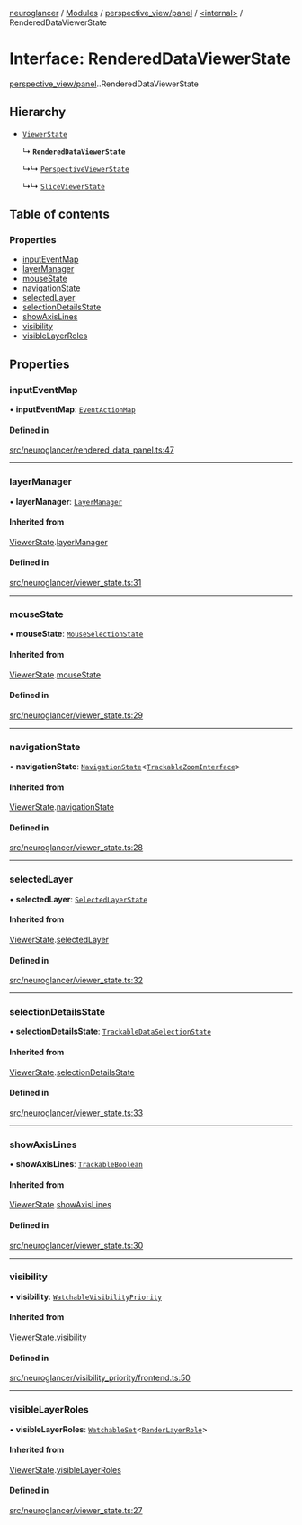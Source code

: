 [neuroglancer](../README.md) / [Modules](../modules.md) / [perspective\_view/panel](../modules/perspective_view_panel.md) / [<internal\>](../modules/perspective_view_panel._internal_.md) / RenderedDataViewerState

# Interface: RenderedDataViewerState

[perspective_view/panel](../modules/perspective_view_panel.md).[<internal>](../modules/perspective_view_panel._internal_.md).RenderedDataViewerState

## Hierarchy

- [`ViewerState`](datasource_state_share._internal_.ViewerState.md)

  ↳ **`RenderedDataViewerState`**

  ↳↳ [`PerspectiveViewerState`](perspective_view_panel.PerspectiveViewerState.md)

  ↳↳ [`SliceViewerState`](sliceview_panel.SliceViewerState.md)

## Table of contents

### Properties

- [inputEventMap](perspective_view_panel._internal_.RenderedDataViewerState.md#inputeventmap)
- [layerManager](perspective_view_panel._internal_.RenderedDataViewerState.md#layermanager)
- [mouseState](perspective_view_panel._internal_.RenderedDataViewerState.md#mousestate)
- [navigationState](perspective_view_panel._internal_.RenderedDataViewerState.md#navigationstate)
- [selectedLayer](perspective_view_panel._internal_.RenderedDataViewerState.md#selectedlayer)
- [selectionDetailsState](perspective_view_panel._internal_.RenderedDataViewerState.md#selectiondetailsstate)
- [showAxisLines](perspective_view_panel._internal_.RenderedDataViewerState.md#showaxislines)
- [visibility](perspective_view_panel._internal_.RenderedDataViewerState.md#visibility)
- [visibleLayerRoles](perspective_view_panel._internal_.RenderedDataViewerState.md#visiblelayerroles)

## Properties

### inputEventMap

• **inputEventMap**: [`EventActionMap`](../classes/util_event_action_map.EventActionMap.md)

#### Defined in

[src/neuroglancer/rendered_data_panel.ts:47](https://github.com/ActiveBrainAtlas2/neuroglancer/blob/1beb5d34/src/neuroglancer/rendered_data_panel.ts#L47)

___

### layerManager

• **layerManager**: [`LayerManager`](../classes/annotation_annotation_layer_state._internal_.LayerManager.md)

#### Inherited from

[ViewerState](datasource_state_share._internal_.ViewerState.md).[layerManager](datasource_state_share._internal_.ViewerState.md#layermanager)

#### Defined in

[src/neuroglancer/viewer_state.ts:31](https://github.com/ActiveBrainAtlas2/neuroglancer/blob/1beb5d34/src/neuroglancer/viewer_state.ts#L31)

___

### mouseState

• **mouseState**: [`MouseSelectionState`](../classes/annotation_annotation_layer_state._internal_.MouseSelectionState.md)

#### Inherited from

[ViewerState](datasource_state_share._internal_.ViewerState.md).[mouseState](datasource_state_share._internal_.ViewerState.md#mousestate)

#### Defined in

[src/neuroglancer/viewer_state.ts:29](https://github.com/ActiveBrainAtlas2/neuroglancer/blob/1beb5d34/src/neuroglancer/viewer_state.ts#L29)

___

### navigationState

• **navigationState**: [`NavigationState`](../classes/annotation_polygon._internal_.NavigationState.md)<[`TrackableZoomInterface`](../modules/annotation_polygon._internal_.md#trackablezoominterface)\>

#### Inherited from

[ViewerState](datasource_state_share._internal_.ViewerState.md).[navigationState](datasource_state_share._internal_.ViewerState.md#navigationstate)

#### Defined in

[src/neuroglancer/viewer_state.ts:28](https://github.com/ActiveBrainAtlas2/neuroglancer/blob/1beb5d34/src/neuroglancer/viewer_state.ts#L28)

___

### selectedLayer

• **selectedLayer**: [`SelectedLayerState`](../classes/annotation_annotation_layer_state._internal_.SelectedLayerState.md)

#### Inherited from

[ViewerState](datasource_state_share._internal_.ViewerState.md).[selectedLayer](datasource_state_share._internal_.ViewerState.md#selectedlayer)

#### Defined in

[src/neuroglancer/viewer_state.ts:32](https://github.com/ActiveBrainAtlas2/neuroglancer/blob/1beb5d34/src/neuroglancer/viewer_state.ts#L32)

___

### selectionDetailsState

• **selectionDetailsState**: [`TrackableDataSelectionState`](../classes/annotation_annotation_layer_state._internal_.TrackableDataSelectionState.md)

#### Inherited from

[ViewerState](datasource_state_share._internal_.ViewerState.md).[selectionDetailsState](datasource_state_share._internal_.ViewerState.md#selectiondetailsstate)

#### Defined in

[src/neuroglancer/viewer_state.ts:33](https://github.com/ActiveBrainAtlas2/neuroglancer/blob/1beb5d34/src/neuroglancer/viewer_state.ts#L33)

___

### showAxisLines

• **showAxisLines**: [`TrackableBoolean`](../classes/annotation_annotation_layer_state._internal_.TrackableBoolean.md)

#### Inherited from

[ViewerState](datasource_state_share._internal_.ViewerState.md).[showAxisLines](datasource_state_share._internal_.ViewerState.md#showaxislines)

#### Defined in

[src/neuroglancer/viewer_state.ts:30](https://github.com/ActiveBrainAtlas2/neuroglancer/blob/1beb5d34/src/neuroglancer/viewer_state.ts#L30)

___

### visibility

• **visibility**: [`WatchableVisibilityPriority`](../classes/visibility_priority_frontend.WatchableVisibilityPriority.md)

#### Inherited from

[ViewerState](datasource_state_share._internal_.ViewerState.md).[visibility](datasource_state_share._internal_.ViewerState.md#visibility)

#### Defined in

[src/neuroglancer/visibility_priority/frontend.ts:50](https://github.com/ActiveBrainAtlas2/neuroglancer/blob/1beb5d34/src/neuroglancer/visibility_priority/frontend.ts#L50)

___

### visibleLayerRoles

• **visibleLayerRoles**: [`WatchableSet`](../classes/datasource_state_share._internal_.WatchableSet.md)<[`RenderLayerRole`](../enums/annotation_annotation_layer_state._internal_.RenderLayerRole.md)\>

#### Inherited from

[ViewerState](datasource_state_share._internal_.ViewerState.md).[visibleLayerRoles](datasource_state_share._internal_.ViewerState.md#visiblelayerroles)

#### Defined in

[src/neuroglancer/viewer_state.ts:27](https://github.com/ActiveBrainAtlas2/neuroglancer/blob/1beb5d34/src/neuroglancer/viewer_state.ts#L27)
